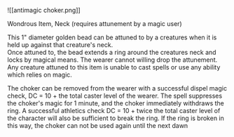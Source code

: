 ![[antimagic choker.png]]

Wondrous Item, Neck (requires attunement by a magic user)  
  
This 1" diameter golden bead can be attuned to by a creatures when it is held up against that creature's neck.  
Once attuned to, the bead extends a ring around the creatures neck and locks by magical means. The wearer cannot willing drop the attunement. Any creature attuned to this item is unable to cast spells or use any ability which relies on magic.  

  
The choker can be removed from the wearer with a successful dispel magic check, DC = 10 + the total caster level of the wearer. The spell suppresses the choker's magic for 1 minute, and the choker immediately withdraws the ring. A successful athletics check DC = 10 + twice the total caster level of the character will also be sufficient to break the ring. If the ring is broken in this way, the choker can not be used again until the next dawn
